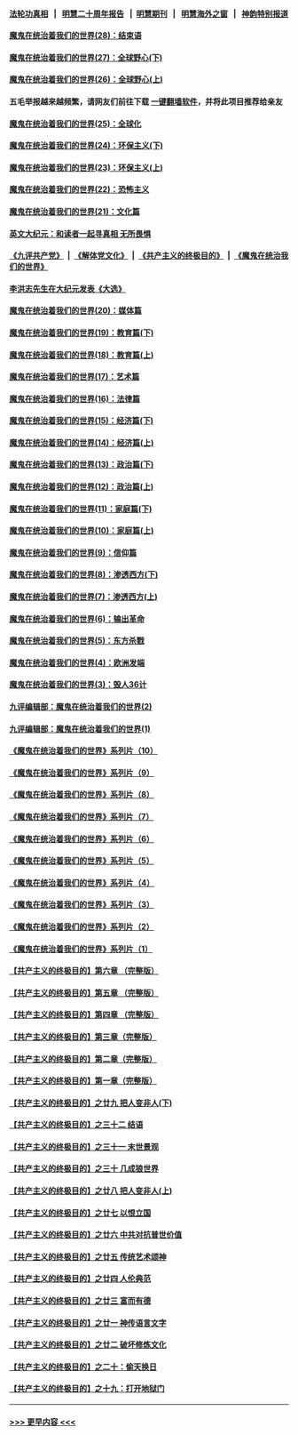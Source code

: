 #### [法轮功真相](https://github.com/gfw-breaker/truth/blob/master/README.md?t=0) &nbsp;&nbsp;|&nbsp;&nbsp; [明慧二十周年报告](https://github.com/gfw-breaker/mh-reports/blob/master/README.md?t=0) &nbsp;&nbsp;|&nbsp;&nbsp;[明慧期刊](https://github.com/gfw-breaker/mh-qikan) &nbsp;&nbsp;|&nbsp;&nbsp; [明慧海外之窗](https://github.com/gfw-breaker/mh-news/blob/master/README.md?t=0) &nbsp;&nbsp;|&nbsp;&nbsp; [神韵特别报道](https://github.com/gfw-breaker/mh-news/blob/master/shenyun.md?t=0)
#### [魔鬼在统治着我们的世界(28)：结束语](../pages/nsc422/n10936246.md?t=06241551) 
#### [魔鬼在统治着我们的世界(27)：全球野心(下)](../pages/nsc422/n10928319.md?t=06241551) 
#### [魔鬼在统治着我们的世界(26)：全球野心(上)](../pages/nsc422/n10900318.md?t=06241551) 
#### 五毛举报越来越频繁，请网友们前往下载 [一键翻墙软件](https://github.com/gfw-breaker/ssr-accounts)，并将此项目推荐给亲友
#### [魔鬼在统治着我们的世界(25)：全球化](../pages/nsc422/n10788205.md?t=06241551) 
#### [魔鬼在统治着我们的世界(24)：环保主义(下)](../pages/nsc422/n10695307.md?t=06241551) 
#### [魔鬼在统治着我们的世界(23)：环保主义(上)](../pages/nsc422/n10688613.md?t=06241551) 
#### [魔鬼在统治着我们的世界(22)：恐怖主义](../pages/nsc422/n10614727.md?t=06241551) 
#### [魔鬼在统治着我们的世界(21)：文化篇](../pages/nsc422/n10597706.md?t=06241551) 
#### [英文大纪元：和读者一起寻真相 无所畏惧](../pages/nsc422/n12542027.md?t=06241551) 
#### [《九评共产党》](https://github.com/begood0513/9ping.md/blob/master/README.md) &nbsp;|&nbsp; [《解体党文化》](../../../../jtdwh.md/blob/master/README.md)  &nbsp;|&nbsp; [《共产主义的终极目的》](../../../../gczydzjmd.md/blob/master/README.md) &nbsp;|&nbsp; [《魔鬼在统治我们的世界》](../../../../mgztzwmdsj.md/blob/master/README.md) 
#### [李洪志先生在大纪元发表《大选》](../pages/nsc422/n12534746.md?t=06241551) 
#### [魔鬼在统治着我们的世界(20)：媒体篇](../pages/nsc422/n10586579.md?t=06241551) 
#### [魔鬼在统治着我们的世界(19)：教育篇(下)](../pages/nsc422/n10564808.md?t=06241551) 
#### [魔鬼在统治着我们的世界(18)：教育篇(上)](../pages/nsc422/n10526970.md?t=06241551) 
#### [魔鬼在统治着我们的世界(17)：艺术篇](../pages/nsc422/n10499093.md?t=06241551) 
#### [魔鬼在统治着我们的世界(16)：法律篇](../pages/nsc422/n10485969.md?t=06241551) 
#### [魔鬼在统治着我们的世界(15)：经济篇(下)](../pages/nsc422/n10469975.md?t=06241551) 
#### [魔鬼在统治着我们的世界(14)：经济篇(上)](../pages/nsc422/n10457370.md?t=06241551) 
#### [魔鬼在统治着我们的世界(13)：政治篇(下)](../pages/nsc422/n10448270.md?t=06241551) 
#### [魔鬼在统治着我们的世界(12)：政治篇(上)](../pages/nsc422/n10444576.md?t=06241551) 
#### [魔鬼在统治着我们的世界(11)：家庭篇(下)](../pages/nsc422/n10440961.md?t=06241551) 
#### [魔鬼在统治着我们的世界(10)：家庭篇(上)](../pages/nsc422/n10435448.md?t=06241551) 
#### [魔鬼在统治着我们的世界(9)：信仰篇](../pages/nsc422/n10432159.md?t=06241551) 
#### [魔鬼在统治着我们的世界(8)：渗透西方(下)](../pages/nsc422/n10429603.md?t=06241551) 
#### [魔鬼在统治着我们的世界(7)：渗透西方(上)](../pages/nsc422/n10426013.md?t=06241551) 
#### [魔鬼在统治着我们的世界(6)：输出革命](../pages/nsc422/n10421536.md?t=06241551) 
#### [魔鬼在统治着我们的世界(5)：东方杀戮](../pages/nsc422/n10417707.md?t=06241551) 
#### [魔鬼在统治着我们的世界(4)：欧洲发端](../pages/nsc422/n10414890.md?t=06241551) 
#### [魔鬼在统治着我们的世界(3)：毁人36计](../pages/nsc422/n10411583.md?t=06241551) 
#### [九评编辑部：魔鬼在统治着我们的世界(2)](../pages/nsc422/n10410036.md?t=06241551) 
#### [九评编辑部：魔鬼在统治着我们的世界(1)](../pages/nsc422/n10406825.md?t=06241551) 
#### [《魔鬼在统治着我们的世界》系列片（10）](../pages/nsc422/n12292670.md?t=06241551) 
#### [《魔鬼在统治着我们的世界》系列片（9）](../pages/nsc422/n12290859.md?t=06241551) 
#### [《魔鬼在统治着我们的世界》系列片（8）](../pages/nsc422/n12287445.md?t=06241551) 
#### [《魔鬼在统治着我们的世界》系列片（7）](../pages/nsc422/n12283425.md?t=06241551) 
#### [《魔鬼在统治着我们的世界》系列片（6）](../pages/nsc422/n12282314.md?t=06241551) 
#### [《魔鬼在统治着我们的世界》系列片（5）](../pages/nsc422/n12281419.md?t=06241551) 
#### [《魔鬼在统治着我们的世界》系列片（4）](../pages/nsc422/n12274024.md?t=06241551) 
#### [《魔鬼在统治着我们的世界》系列片（3）](../pages/nsc422/n12271322.md?t=06241551) 
#### [《魔鬼在统治着我们的世界》系列片（2）](../pages/nsc422/n12269049.md?t=06241551) 
#### [《魔鬼在统治着我们的世界》系列片（1）](../pages/nsc422/n12267575.md?t=06241551) 
#### [【共产主义的终极目的】第六章 （完整版）](../pages/nsc422/n11428913.md?t=06241551) 
#### [【共产主义的终极目的】第五章 （完整版）](../pages/nsc422/n11428912.md?t=06241551) 
#### [【共产主义的终极目的】第四章 （完整版）](../pages/nsc422/n11428907.md?t=06241551) 
#### [【共产主义的终极目的】第三章（完整版）](../pages/nsc422/n11428848.md?t=06241551) 
#### [【共产主义的终极目的】第二章（完整版）](../pages/nsc422/n11428831.md?t=06241551) 
#### [【共产主义的终极目的】第一章（完整版）](../pages/nsc422/n11417651.md?t=06241551) 
#### [【共产主义的终极目的】之廿九 把人变非人(下)](../pages/nsc422/n11344140.md?t=06241551) 
#### [【共产主义的终极目的】之三十二 结语](../pages/nsc422/n11360535.md?t=06241551) 
#### [【共产主义的终极目的】之三十一 末世景观](../pages/nsc422/n11351129.md?t=06241551) 
#### [【共产主义的终极目的】之三十 几成狼世界](../pages/nsc422/n11348280.md?t=06241551) 
#### [【共产主义的终极目的】之廿八 把人变非人(上)](../pages/nsc422/n11340492.md?t=06241551) 
#### [【共产主义的终极目的】之廿七 以恨立国](../pages/nsc422/n11336944.md?t=06241551) 
#### [【共产主义的终极目的】之廿六 中共对抗普世价值](../pages/nsc422/n11324785.md?t=06241551) 
#### [【共产主义的终极目的】之廿五 传统艺术颂神](../pages/nsc422/n11296396.md?t=06241551) 
#### [【共产主义的终极目的】之廿四 人伦典范](../pages/nsc422/n11296397.md?t=06241551) 
#### [【共产主义的终极目的】之廿三 富而有德](../pages/nsc422/n11283598.md?t=06241551) 
#### [【共产主义的终极目的】之廿一 神传语言文字](../pages/nsc422/n11263265.md?t=06241551) 
#### [【共产主义的终极目的】之廿二 破坏修炼文化](../pages/nsc422/n11245728.md?t=06241551) 
#### [【共产主义的终极目的】之二十：偷天换日](../pages/nsc422/n11238846.md?t=06241551) 
#### [【共产主义的终极目的】之十九：打开地狱门](../pages/nsc422/n11206376.md?t=06241551) 

----
#### [ >>> 更早内容 <<< ](../indexes/nsc422-earlier.md)
